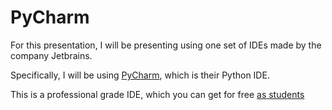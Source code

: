 # PyCharm

For this presentation, I will be presenting using one set of IDEs made by the company Jetbrains.

Specifically, I will be using [PyCharm](https://www.jetbrains.com/pycharm/), which is their Python IDE.

This is a professional grade IDE, which you can get for
free [as students](https://www.jetbrains.com/community/education/)
